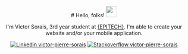 <div align="center">
# Hello, folks! <img src="https://raw.githubusercontent.com/MartinHeinz/MartinHeinz/master/wave.gif" width="30px">

I'm Victor Sorais, 3rd year student at [{EPITECH}](https://www.epitech.eu/fr/). I'm able to create your website and/or your mobile application.


[![Linkedin victor-pierre-sorais](https://img.shields.io/badge/LinkedIn-0077B5?style=for-the-badge&logo=linkedin&logoColor=white)](https://www.linkedin.com/in/victor-pierre-sorais-1756a1185/)
[![Stackoverflow victor-pierre-sorais](https://img.shields.io/badge/Stack_Overflow-FE7A16?style=for-the-badge&logo=stack-overflow&logoColor=white)](https://stackoverflow.com/users/16548300/niewtone)

</div>
